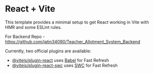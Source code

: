 # React + Vite

This template provides a minimal setup to get React working in Vite with HMR and some ESLint rules.

For Backend Repo - https://github.com/jatin34090/Teacher_Allotment_System_Backend

Currently, two official plugins are available:
- [@vitejs/plugin-react](https://github.com/vitejs/vite-plugin-react/blob/main/packages/plugin-react/README.md) uses [Babel](https://babeljs.io/) for Fast Refresh
- [@vitejs/plugin-react-swc](https://github.com/vitejs/vite-plugin-react-swc) uses [SWC](https://swc.rs/) for Fast Refresh
